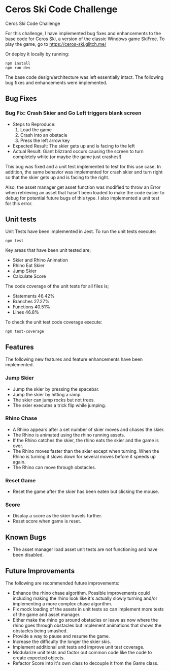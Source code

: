 # Ceros Ski Code Challenge

Ceros Ski Code Challenge

For this challenge, I have implemented bug fixes and enhancements to the base code for Ceros Ski, a version of the 
classic Windows game SkiFree. To play the game, go to https://ceros-ski.glitch.me/

Or deploy it locally by running:
```
npm install
npm run dev
```

The base code design/architecture was left essentially intact. The following bug fixes and enhancements were
implemented.

## Bug Fixes
### Bug Fix: Crash Skier and Go Left triggers blank screen

  * Steps to Reproduce:
    1. Load the game
    1. Crash into an obstacle
    1. Press the left arrow key
  * Expected Result: The skier gets up and is facing to the left
  * Actual Result: Giant blizzard occurs causing the screen to turn completely white (or maybe the game just crashes!)
  
  This bug was fixed and a unit test implemented to test for this use case. In addition, the same behavior was
  implemented for crash skier and turn right so that the skier gets up and is facing to the right.
  
  Also, the asset manager get asset function was modified to throw an Error when retrieving an asset that hasn't 
  been loaded to make the code easier to debug for potential future bugs of this type. I also implemented a unit test
  for this error.
  
## Unit tests

  Unit Tests have been implemented in Jest. To run the unit tests execute:
```
npm test
```
  
  Key areas that have been unit tested are;
  * Skier and Rhino Animation
  * Rhino Eat Skier
  * Jump Skier
  * Calculate Score  
  
  The code coverage of the unit tests for all files is;
  * Statements 46.42%
  * Branches 27.27%
  * Functions 40.51%
  * Lines 46.8%
  
  To check the unit test code coverage execute:
```
npm test-coverage
```

 
## Features

The following new features and feature enhancements have been implemented.

### Jump Skier

  * Jump the skier by pressing the spacebar.
  * Jump the skier by hitting a ramp.
  * The skier can jump rocks but not trees.
  * The skier executes a trick flip while jumping.
     
### Rhino Chase

  * A Rhino appears after a set number of skier moves and chases the skier. 
  * The Rhino is animated using the rhino running assets. 
  * If the Rhino catches the skier, the rhino eats the skier and the game is over. 
  * The Rhino moves faster than the skier except when turning. When the Rhino is turning it slows down for several
  moves before it speeds up again.
  * The Rhino can move through obstacles.
  
### Reset Game

  * Reset the game after the skier has been eaten but clicking the mouse.

### Score

   * Display a score as the skier travels further.
   * Reset score when game is reset.
   
## Known Bugs

  * The asset manager load asset unit tests are not functioning and have been disabled.
  
## Future Improvements
  
  The following are recommended future improvements:
  * Enhance the rhino chase algorithm. Possible improvements could including making the rhino look like it's actually 
  slowly turning and/or implementing a more complex chase algorithm.
  * Fix mock loading of the assets in unit tests so can implement more tests of the game and asset manager. 
  * Either make the rhino go around obstacles or leave as now where the rhino goes through obstacles but
  implement animations that shows the obstacles being smashed.
  * Provide a way to pause and resume the game.
  * Increase the difficulty the longer the skier skis.
  * Implement additional unit tests and improve unit test coverage.
  * Modularize unit tests and factor out common code like the code to create expected objects.
  * Refactor Score into it's own class to decouple it from the Game class.


  
   
